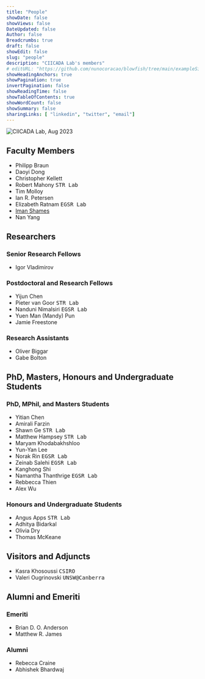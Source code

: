 ```yaml
---
title: "People"
showDate: false
showViews: false
DateUpdated: false
Author: false
Breadcrumbs: true
draft: false
showEdit: false
slug: "people"
description: "CIICADA Lab's members"
# editURL: "https://github.com/nunocoracao/blowfish/tree/main/exampleSite/content"
showHeadingAnchors: true
showPagination: true
invertPagination: false
showReadingTime: false
showTableOfContents: true
showWordCount: false
showSummary: false
sharingLinks: [ "linkedin", "twitter", "email"]
---
```


![CIICADA Lab, Aug 2023](group.jpg "A subset of CIICADA Lab members.") 


## Faculty Members

- Philipp Braun
- Daoyi Dong
- Christopher Kellett
- Robert Mahony <kbd> STR Lab </kbd>
- Tim Molloy
- Ian R. Petersen
- Elizabeth Ratnam <kbd> EGSR Lab </kbd>
- [Iman Shames](https://imanshames.blog)
- Nan Yang

## Researchers

### Senior Research Fellows

- Igor Vladimirov

### Postdoctoral and Research Fellows

- Yijun Chen
- Pieter van Goor <kbd> STR Lab </kbd>
- Nanduni Nimalsiri <kbd>EGSR Lab </kbd>
- Yuen Man (Mandy) Pun
- Jamie Freestone

### Research Assistants

- Oliver Biggar
- Gabe Bolton

## PhD, Masters, Honours and Undergraduate Students

### PhD, MPhil, and Masters Students

- Yitian Chen
- Amirali Farzin
- Shawn Ge <kbd> STR Lab </kbd>
- Matthew Hampsey <kbd> STR Lab </kbd>
- Maryam Khodabakhshloo
- Yun-Yan Lee
- Norak Rin <kbd> EGSR Lab </kbd>
- Zeinab Salehi <kbd> EGSR Lab </kbd>
- Kanghong Shi
- Namantha Thanthrige <kbd> EGSR Lab </kbd>
- Rebbecca Thien
- Alex Wu




### Honours and Undergraduate Students

- Angus Apps <kbd> STR Lab </kbd>
- Adhitya Bidarkal
- Olivia Dry
- Thomas McKeane



## Visitors and Adjuncts

- Kasra Khosoussi <kbd> CSIRO </kbd>
- Valeri Ougrinovski <kbd> UNSW@Canberra </kbd>

## Alumni and Emeriti

### Emeriti

- Brian D. O. Anderson
- Matthew R. James

### Alumni

- Rebecca Craine
- Abhishek Bhardwaj 
